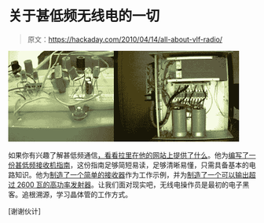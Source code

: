 # 关于甚低频无线电的一切

> 原文：<https://hackaday.com/2010/04/14/all-about-vlf-radio/>

![](img/446287bb6204b2a34c98ca6e02e3ec50.png "vlf-receiver-and-transmitter")

如果你有兴趣了解甚低频通信[，看看拉里在他的网站上提供了什么](http://www.home.pon.net/785/)。他为[编写了一份甚低频接收机指南](http://www.home.pon.net/785/equipment/build_your_own.htm)，这份指南足够简短易读，足够清晰易懂，只需具备基本的电路知识。他为[制造了一个简单的接收器](http://www.home.pon.net/785/equipment/homemade_b-field_receiver.htm)作为工作示例，并为[制造了一个可以输出超过 2600 瓦的高功率发射器](http://www.home.pon.net/785/equipment/transmitting/hptrans.html)。让我们面对现实吧，无线电操作员是最初的电子黑客。追根溯源，学习晶体管的工作方式。

[谢谢伙计]
